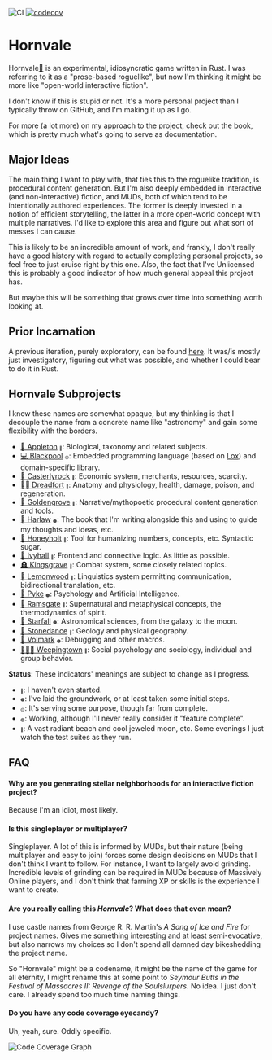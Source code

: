
![CI](https://github.com/ndouglas/hornvale/actions/workflows/continuous_integration.yml/badge.svg?branch=main) [![codecov](https://codecov.io/gh/ndouglas/hornvale/branch/main/graph/badge.svg?token=YP8GDSHG73)](https://codecov.io/gh/ndouglas/hornvale)

# Hornvale
Hornvale[📖](https://ndouglas.github.io/hornvale/)  is an experimental, idiosyncratic game written in Rust.  I was referring to it as a "prose-based roguelike", but now I'm thinking it might be more like "open-world interactive fiction".  

I don't know if this is stupid or not.  It's a more personal project than I typically throw on GitHub, and I'm making it up as I go.

For more (a lot more) on my approach to the project, check out the [book](https://ndouglas.github.io/hornvale/), which is pretty much what's going to serve as documentation.

## Major Ideas
The main thing I want to play with, that ties this to the roguelike tradition, is procedural content generation.  But I'm also deeply embedded in interactive (and non-interactive) fiction, and MUDs, both of which tend to be intentionally authored experiences.  The former is deeply invested in a notion of efficient storytelling, the latter in a more open-world concept with multiple narratives.  I'd like to explore this area and figure out what sort of messes I can cause.

This is likely to be an incredible amount of work, and frankly, I don't really have a good history with regard to actually completing personal projects, so feel free to just cruise right by this one.  Also, the fact that I've Unlicensed this is probably a good indicator of how much general appeal this project has.

But maybe this will be something that grows over time into something worth looking at.

## Prior Incarnation
A previous iteration, purely exploratory, can be found [here](https://github.com/ndouglas/hornvale-rust/).  It was/is mostly just investigatory, figuring out what was possible, and whether I could bear to do it in Rust.

## Hornvale Subprojects
I know these names are somewhat opaque, but my thinking is that I decouple the name from a concrete name like "astronomy" and gain some flexibility with the borders.

- [🧬 Appleton](./appleton/README.md)&nbsp;<sup><sub><sub>🔴</sub></sub></sup>: Biological, taxonomy and related subjects.
- [💻 Blackpool](./blackpool/README.md)&nbsp;<sup><sub><sub>🟡</sub></sub></sup>: Embedded programming language (based on [Lox](https://www.craftinginterpreters.com/)) and domain-specific library.
- [🏦 Casterlyrock](./casterlyrock/README.md)&nbsp;<sup><sub><sub>🔴</sub></sub></sup>: Economic system, merchants, resources, scarcity.
- [🧍‍♂️ Dreadfort](./dreadfort/README.md)&nbsp;<sup><sub><sub>🔴</sub></sub></sup>: Anatomy and physiology, health, damage, poison, and regeneration.
- [📜 Goldengrove](./goldengrove/README.md)&nbsp;<sup><sub><sub>🔴</sub></sub></sup>: Narrative/mythopoetic procedural content generation and tools.
- [📖 Harlaw](./harlaw/README.md)&nbsp;<sup><sub><sub>🟠</sub></sub></sup>: The book that I'm writing alongside this and using to guide my thoughts and ideas, etc.
- [🍯 Honeyholt](./honeyholt/README.md)&nbsp;<sup><sub><sub>🔴</sub></sub></sup>: Tool for humanizing numbers, concepts, etc.  Syntactic sugar.
- [🌿 Ivyhall](./ivyhall/README.md)&nbsp;<sup><sub><sub>🔴</sub></sub></sup>: Frontend and connective logic.  As little as possible.
- [🪦 Kingsgrave](./kingsgrave/README.md)&nbsp;<sup><sub><sub>🔴</sub></sub></sup>: Combat system, some closely related topics.
- [💬 Lemonwood](./lemonwood/README.md)&nbsp;<sup><sub><sub>🔴</sub></sub></sup>: Linguistics system permitting communication, bidirectional translation, etc.
- [🧠 Pyke](./pyke/README.md)&nbsp;<sup><sub><sub>🟠</sub></sub></sup>: Psychology and Artificial Intelligence.
- [👻 Ramsgate](./ramsgate/README.md)&nbsp;<sup><sub><sub>🔴</sub></sub></sup>: Supernatural and metaphysical concepts, the thermodynamics of spirit.
- [💫 Starfall](./starfall/README.md)&nbsp;<sup><sub><sub>🟠</sub></sub></sup>: Astronomical sciences, from the galaxy to the moon.
- [🌋 Stonedance](./stonedance/README.md)&nbsp;<sup><sub><sub>🔴</sub></sub></sup>: Geology and physical geography.
- [🐛 Volmark](./volmark/README.md)&nbsp;<sup><sub><sub>🟠</sub></sub></sup>: Debugging and other macros.
- [🧑‍🤝‍🧑 Weepingtown](./weepingtown/README.md)&nbsp;<sup><sub><sub>🔴</sub></sub></sup>: Social psychology and sociology, individual and group behavior.

**Status**: These indicators' meanings are subject to change as I progress.
 - <sup><sub><sub>🔴</sub></sub></sup>: I haven't even started.
 - <sup><sub><sub>🟠</sub></sub></sup>: I've laid the groundwork, or at least taken some initial steps.
 - <sup><sub><sub>🟡</sub></sub></sup>: It's serving some purpose, though far from complete.
 - <sup><sub><sub>🟢</sub></sub></sup>: Working, although I'll never really consider it "feature complete".
 - <sup><sub><sub>🔵</sub></sub></sup>: A vast radiant beach and cool jeweled moon, etc.  Some evenings I just watch the test suites as they run.

## FAQ

#### Why are you generating stellar neighborhoods for an interactive fiction project?
Because I'm an idiot, most likely.

#### Is this singleplayer or multiplayer?
Singleplayer.  A lot of this is informed by MUDs, but their nature (being multiplayer and easy to join) forces some design decisions on MUDs that I don't think I want to follow.  For instance, I want to largely avoid grinding.  Incredible levels of grinding can be required in MUDs because of Massively Online players, and I don't think that farming XP or skills is the experience I want to create.

#### Are you really calling this _Hornvale_?  What does that even mean?
I use castle names from George R. R. Martin's _A Song of Ice and Fire_ for project names.  Gives me something interesting and at least semi-evocative, but also narrows my choices so I don't spend all damned day bikeshedding the project name.

So "Hornvale" might be a codename, it might be the name of the game for all eternity, I might rename this at some point to _Seymour Butts in the Festival of Massacres II: Revenge of the Soulslurpers_.  No idea.  I just don't care.  I already spend too much time naming things.

#### Do you have any code coverage eyecandy?
Uh, yeah, sure.  Oddly specific.

![Code Coverage Graph](https://codecov.io/gh/ndouglas/hornvale/branch/main/graphs/icicle.svg?token=YP8GDSHG73)

